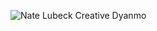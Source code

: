 ![Nate Lubeck Creative Dyanmo](https://github.com/etnlbck/etnlbck/assets/386143/3e665ad7-edc9-46d7-88d4-5aae9fa1a805)
